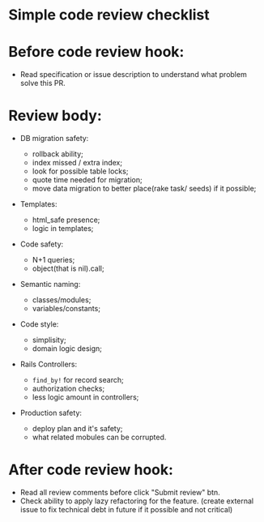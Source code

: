 # Simple code review checklist

# Before code review hook:
  - Read specification or issue description to understand what problem solve this PR.

# Review body:

* DB migration safety:
  - rollback ability;
  - index missed / extra index;
  - look for possible table locks;
  - quote time needed for migration;
  - move data migration to better place(rake task/ seeds) if it possible;
  
* Templates:
  - html_safe presence;
  - logic in templates;

* Code safety:
  - N+1 queries;
  - object(that is nil).call;

* Semantic naming:
  - classes/modules;
  - variables/constants;
  
* Code style:
  - simplisity;
  - domain logic design;
  
* Rails Controllers:
  - `find_by!` for record search;
  - authorization checks;
  - less logic amount in controllers;

* Production safety:
  - deploy plan and it's safety;
  - what related mobules can be corrupted.

# After code review hook:
  - Read all review comments before click "Submit review" btn.
  - Check ability to apply lazy refactoring for the feature. (create external issue to fix technical debt in future if it possible and not critical)

